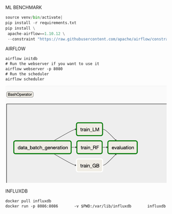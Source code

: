 ML BENCHMARK

``` python -m venv venv
source venv/bin/activate|
pip install -r requirements.txt
pip install \
 apache-airflow==1.10.12 \
 --constraint "https://raw.githubusercontent.com/apache/airflow/constraints-1.10.12/constraints-3.7.txt"
```

AIRFLOW

```
airflow initdb
# Run the webserver if you want to use it
airflow webserver -p 8080
# Run the scheduler
airflow scheduler
```

![](DAG.png)

INFLUXDB

```
docker pull influxdb
docker run -p 8086:8086       -v $PWD:/var/lib/influxdb       influxdb
```